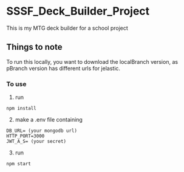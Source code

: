 # SSSF_Deck_Builder_Project

This is my MTG deck builder for a school project


## Things to note

To run this locally, you want to download the localBranch version, as pBranch version has different urls for jelastic.

### To use

1. run
```
npm install
```
2. make a .env file containing
```
DB_URL= (your mongodb url)
HTTP_PORT=3000
JWT_A_S= (your secret)
```
3. run 
```
npm start
```
